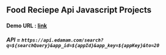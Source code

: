 ## Food Reciepe Api Javascript Projects

#### Demo URL : [link](https://sm8uti.github.io/Javascript-Projects/food%20recipe%20API/)

##### API = `https://api.edamam.com/search?q=${searchQuery}&app_id=${appId}&app_key=${appKey}&to=20`



